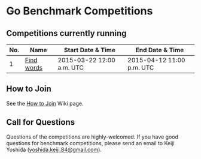 # Go Benchmark Competitions

## Competitions currently running

| No. | Name                   | Start Date & Time         | End Date & Time           |
|-----|------------------------|---------------------------|---------------------------|
| 1   | [Find words](00000001) | 2015-03-22 12:00 a.m. UTC | 2015-04-12 11:00 p.m. UTC |

## How to Join

See the [How to Join](https://github.com/gobench/competitions/wiki/How-to-Join) Wiki page.

## Call for Questions

Questions of the competitions are highly-welcomed. If you have good questions for benchmark competitions, please send an email to Keiji Yoshida (yoshida.keiji.84@gmail.com).
